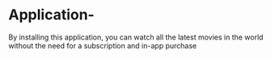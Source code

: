 # Application-
By installing this application, you can watch all the latest movies in the world without the need for a subscription and in-app purchase 

